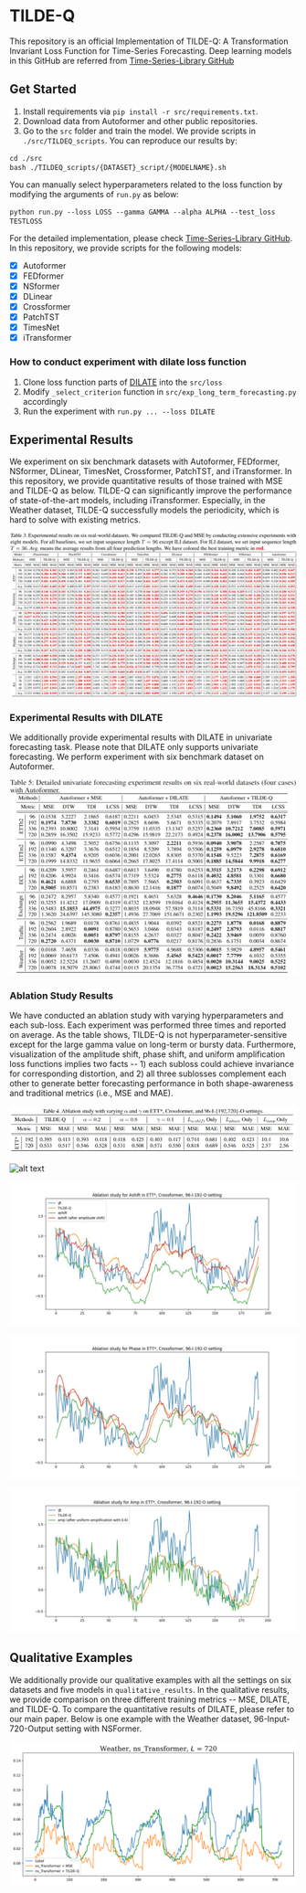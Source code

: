 # TILDE-Q

This repository is an official Implementation of TILDE-Q: A Transformation Invariant Loss Function for Time-Series Forecasting. Deep learning models in this GitHub are referred from [Time-Series-Library GitHub](https://github.com/thuml/Time-Series-Library)

## Get Started

1. Install requirements via `pip install -r src/requirements.txt`.
2. Download data from Autoformer and other public repositories.
3. Go to the `src` folder and train the model. We provide scripts in `./src/TILDEQ_scripts`. You can reproduce our results by:

```
cd ./src
bash ./TILDEQ_scripts/{DATASET}_script/{MODELNAME}.sh
```

You can manually select hyperparameters related to the loss function by modifying the arguments of `run.py` as below:
```
python run.py --loss LOSS --gamma GAMMA --alpha ALPHA --test_loss TESTLOSS
```

For the detailed implementation, please check [Time-Series-Library GitHub](https://github.com/thuml/Time-Series-Library).
In this repository, we provide scripts for the following models:

- [x] Autoformer
- [x] FEDformer
- [x] NSformer
- [x] DLinear
- [x] Crossformer
- [x] PatchTST
- [x] TimesNet
- [x] iTransformer

### How to conduct experiment with dilate loss function

1. Clone loss function parts of [DILATE](https://github.com/vincent-leguen/DILATE) into the `src/loss`
2. Modify `_select_criterion` function in `src/exp_long_term_forecasting.py` accordingly
3. Run the experiment with `run.py ... --loss DILATE`

## Experimental Results
We experiment on six benchmark datasets with Autoformer, FEDformer, NSformer, DLinear, TimesNet, Crossformer, PatchTST, and iTransformer. In this repository, we provide quantitative results of those trained with MSE and TILDE-Q as below.
TILDE-Q can significantly improve the performance of state-of-the-art models, including iTransformer. Especially, in the Weather dataset, TILDE-Q successfully models the periodicity, which is hard to solve with existing metrics.

![alt text](./tables/detailed_experimental_results.JPG)

### Experimental Results with DILATE
We additionally provide experimental results with DILATE in univariate forecasting task. Please note that DILATE only supports univariate forecasting. We perform experiment with six benchmark dataset on Autoformer.

![alt text](./tables/Autoformer_results.JPG)


### Ablation Study Results
We have conducted an ablation study with varying hyperparameters and each sub-loss. Each experiment was performed three times and reported on average. As the table shows, TILDE-Q is not hyperparameter-sensitive except for the large gamma value on long-term or bursty data. Furthermore, visualization of the amplitude shift, phase shift, and uniform amplification loss functions implies two facts -- 1) each subloss could achieve invariance for corresponding distortion, and 2) all three sublosses complement each other to generate better forecasting performance in both shape-awareness and traditional metrics (i.e., MSE and MAE).

![alt text](./tables/Ablation_results.JPG)

![alt text](./qualitative_results/Ablation/Ablation_gammagamma.jpg)

![alt text](./qualitative_results/Ablation/Ablation_ashift.jpg)

![alt text](./qualitative_results/Ablation/Ablation_phase.jpg)

![alt text](./qualitative_results/Ablation/Ablation_amp.jpg)

## Qualitative Examples
We additionally provide our qualitative examples with all the settings on six datasets and five models in `qualitative_results`. In the qualitative results, we provide comparison on three different training metrics -- MSE, DILATE, and TILDE-Q. To compare the quantitative results of DILATE, please refer to our main paper.
Below is one example with the Weather dataset, 96-Input-720-Output setting with NSFormer.

![alt text](./qualitative_results/Weather/ns_Transformer_720.png)


